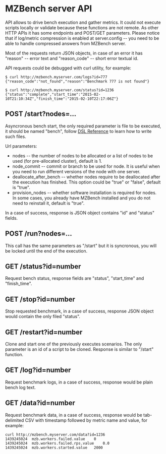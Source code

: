 # MZBench server API

API allows to drive bench execution and gather metrics. It could not execute scripts locally or validate because these functions are not remote. As other HTTP APIs it has some endpoints and POST/GET parameters. Please notice that if log/metric compression is enabled at server.config -- you need to be able to handle compressed answers from MZBench server.

Most of the requests return JSON objects, in case of an error it has "reason" -- error text and "reason_code" -- short error textual id.

API requests could be debugged with curl utility, for example:

    $ curl http://mzbench.myserver.com/logs?id=777
    {"reason_code":"not_found","reason":"Benchmark 777 is not found"}

    $ curl http://mzbench.myserver.com/status?id=1236
    {"status":"complete","start_time":"2015-02-10T21:10:34Z","finish_time":"2015-02-10T22:17:06Z"}

## POST /start?nodes=...

Asyncronous bench start, the only required parameter is file to be executed, it should be named "bench", follow [DSL Reference](doc/scenario_dsl.md) to learn how to write such files.

Url parameters:

* nodes -- the number of nodes to be allocated or a list of nodes to be used (for pre-allocated cluster), default is 1.
* node_commit -- commit or branch to be used for node. It is useful when you need to run different versions of the node with one server.
* deallocate_after_bench -- whether nodes require to be deallocated after the execution has finished. This option could be "true" or "false", default is "true".
* provision_nodes -- whether software installation is required for nodes. In some cases, you already have MZBench installed and you do not need to reinstall it, default is "true".

In a case of success, response is JSON object contains "id" and "status" fields.

## POST /run?nodes=...

This call has the same parameters as "/start" but it is syncronous, you will be locked until the end of the execution.

## GET /status?id=number

Request bench status, response fields are "status", "start_time" and "finish_time".

## GET /stop?id=number

Stop requested benchmark, in a case of success, response JSON object would contain the only filed "status".

## GET /restart?id=number

Clone and start one of the previously executes scenarios. The only parameter is an id of a script to be cloned. Response is similar to "/start" function.

## GET /log?id=number

Request benchmark logs, in a case of success, response would be plain bench log text.

## GET /data?id=number

Request benchmark data, in a case of success, response would be tab-delimited CSV with timestamp followed by metric name and value, for example:

    curl http://mzbench.myserver.com/data?id=1236
    1439245024  mzb.workers.failed.value    0
    1439245024  mzb.workers.failed.rps.value    0.0
    1439245024  mzb.workers.started.value   2000
